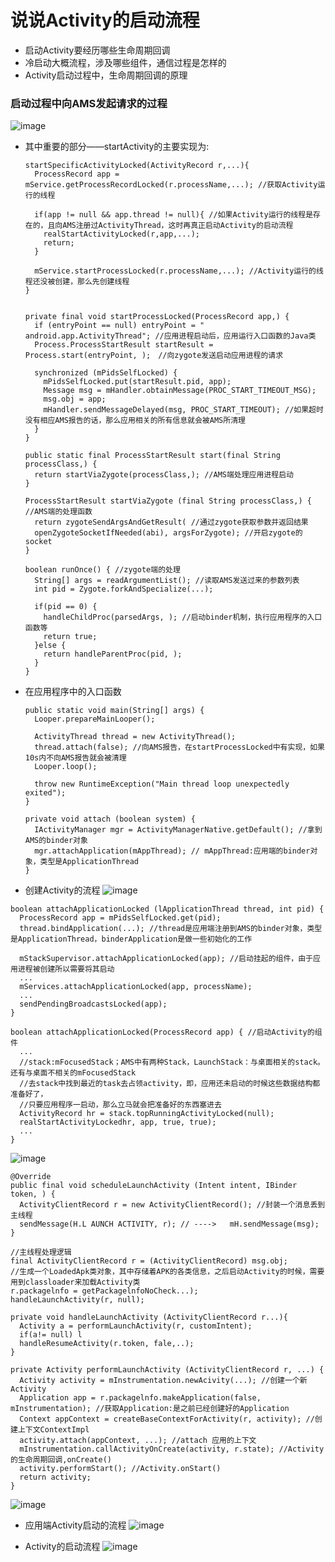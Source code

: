 # 说说Activity的启动流程
* 启动Activity要经历哪些生命周期回调
* 冷启动大概流程，涉及哪些组件，通信过程是怎样的
* Activity启动过程中，生命周期回调的原理

### 启动过程中向AMS发起请求的过程
![image](https://github.com/SilenceWeak/Framework/blob/main/Pic/startActivity.jpg)
* 其中重要的部分——startActivity的主要实现为:
  ```
  startSpecificActivityLocked(ActivityRecord r,...){
    ProcessRecord app = mService.getProcessRecordLocked(r.processName,...); //获取Activity运行的线程
    
    if(app != null && app.thread != null){ //如果Activity运行的线程是存在的，且向AMS注册过ActivityThread，这时再真正启动Activity的启动流程
      realStartActivityLocked(r,app,...);
      return;
    }
    
    mService.startProcessLocked(r.processName,...); //Activity运行的线程还没被创建，那么先创建线程
  }
  

  private final void startProcessLocked(ProcessRecord app,) {
    if (entryPoint == null) entryPoint = " android.app.ActivityThread"; //应用进程启动后，应用运行入口函数的Java类
    Process.ProcessStartResult startResult = Process.start(entryPoint, );　//向zygote发送启动应用进程的请求

    synchronized (mPidsSelfLocked) {
      mPidsSelfLocked.put(startResult.pid, app);
      Message msg = mHandler.obtainMessage(PROC_START_TIMEOUT_MSG);
      msg.obj = app;
      mHandler.sendMessageDelayed(msg, PROC_START_TIMEOUT); //如果超时没有相应AMS报告的话，那么应用相关的所有信息就会被AMS所清理
    }
  }

  public static final ProcessStartResult start(final String processClass,) {
    return startViaZygote(processClass,); //AMS端处理应用进程启动
  }
  
  ProcessStartResult startViaZygote (final String processClass,) { //AMS端的处理函数
    return zygoteSendArgsAndGetResult( //通过zygote获取参数并返回结果
    openZygoteSocketIfNeeded(abi), argsForZygote); //开启zygote的socket
  }

  boolean runOnce() { //zygote端的处理
    String[] args = readArgumentList(); //读取AMS发送过来的参数列表
    int pid = Zygote.forkAndSpecialize(...);

    if(pid == 0) {
      handleChildProc(parsedArgs, ); //启动binder机制，执行应用程序的入口函数等
      return true;
    }else {
      return handleParentProc(pid, );
    } 
  }
  ```
* 在应用程序中的入口函数
  ```
  public static void main(String[] args) {
    Looper.prepareMainLooper();
    
    ActivityThread thread = new ActivityThread();
    thread.attach(false); //向AMS报告，在startProcessLocked中有实现，如果10s内不向AMS报告就会被清理
    Looper.loop();
    
    throw new RuntimeException("Main thread loop unexpectedly exited");
  }
  
  private void attach (boolean system) {
    IActivityManager mgr = ActivityManagerNative.getDefault(); //拿到AMS的binder对象
    mgr.attachApplication(mAppThread); // mAppThread:应用端的binder对象，类型是ApplicationThread
  }
  ```
* 创建Activity的流程
![image](https://github.com/SilenceWeak/Framework/blob/main/Pic/ProcessOfCreateActivity.jpg)
```
boolean attachApplicationLocked (lApplicationThread thread, int pid) {
  ProcessRecord app = mPidsSelfLocked.get(pid);
  thread.bindApplication(...); //thread是应用端注册到AMS的binder对象，类型是ApplicationThread，binderApplication是做一些初始化的工作
  
  mStackSupervisor.attachApplicationLocked(app); //启动挂起的组件，由于应用进程被创建所以需要将其启动
  ...
  mServices.attachApplicationLocked(app, processName);
  ...
  sendPendingBroadcastsLocked(app);
}

boolean attachApplicationLocked(ProcessRecord app) { //启动Activity的组件
  ...
  //stack:mFocusedStack；AMS中有两种Stack，LaunchStack：与桌面相关的stack。还有与桌面不相关的mFocusedStack
  //去stack中找到最近的task去占领activity，即，应用还未启动的时候这些数据结构都准备好了，
  //只要应用程序一启动，那么立马就会把准备好的东西塞进去
  ActivityRecord hr = stack.topRunningActivityLocked(null);
  realStartActivityLockedhr, app, true, true);
  ...
}
```
![image](https://github.com/SilenceWeak/Framework/blob/main/Pic/RealStartActivityLocked.jpg)
```
@Override 
public final void scheduleLaunchActivity (Intent intent, IBinder token, ) {
  ActivityClientRecord r = new ActivityClientRecord(); //封装一个消息丢到主线程
  sendMessage(H.L AUNCH ACTIVITY, r); // ---->   mH.sendMessage(msg);
}

//主线程处理逻辑
final ActivityClientRecord r = (ActivityClientRecord) msg.obj;
//生成一个LoadedApk类对象，其中存储着APK的各类信息，之后启动Activity的时候，需要用到classloader来加载Activity类
r.packagelnfo = getPackagelnfoNoCheck...); 
handleLaunchActivity(r, null);

private void handleLaunchActivity (ActivityClientRecord r...){
  Activity a = performLaunchActivity(r, customIntent);
  if(a!= null) l
  handleResumeActivity(r.token, fale,..);
}

private Activity performLaunchActivity (ActivityClientRecord r, ...) {
  Activity activity = mInstrumentation.newAcivity(...); //创建一个新Activity
  Application app = r.packagelnfo.makeApplication(false, mInstrumentation); //获取Application:是之前已经创建好的Application
  Context appContext = createBaseContextForActivity(r, activity); //创建上下文ContextImpl
  activity.attach(appContext, ...); //attach 应用的上下文
  mInstrumentation.callActivityOnCreate(activity, r.state); //Activity的生命周期回调,onCreate()
  activity.performStart(); //Activity.onStart()
  return activity;
}
```
![image](https://github.com/SilenceWeak/Framework/blob/main/Pic/HandleOnResume.jpg)

* 应用端Activity启动的流程
![image](https://github.com/SilenceWeak/Framework/blob/main/Pic/应用端Activity启动的流程.jpg)

* Activity的启动流程
![image](https://github.com/SilenceWeak/Framework/blob/main/Pic/Activity的启动流程.jpg)


